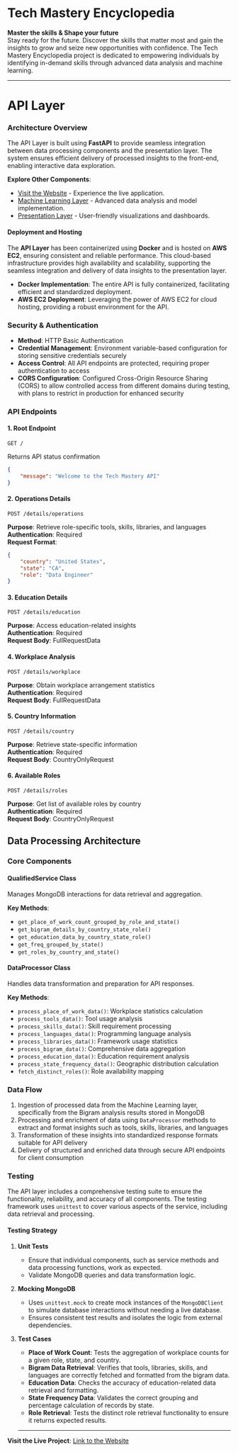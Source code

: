 # Tech Mastery Encyclopedia

**Master the skills & Shape your future**  
Stay ready for the future. Discover the skills that matter most and gain the insights to grow and seize new opportunities with confidence. The Tech Mastery Encyclopedia project is dedicated to empowering individuals by identifying in-demand skills through advanced data analysis and machine learning.

---

# API Layer

### Architecture Overview
The API Layer is built using **FastAPI** to provide seamless integration between data processing components and the presentation layer. The system ensures efficient delivery of processed insights to the front-end, enabling interactive data exploration.

**Explore Other Components**:
- [Visit the Website](https://techmasteryencyclopedia.com/) - Experience the live application.
- [Machine Learning Layer](https://github.com/niharik22/TechMasteryEncyclopedia-MachineLearning-Layer) - Advanced data analysis and model implementation.
- [Presentation Layer](https://github.com/niharik22/TechMasteryEncyclopedia-Presentation-Layer) - User-friendly visualizations and dashboards.


#### Deployment and Hosting

The **API Layer** has been containerized using **Docker** and is hosted on **AWS EC2**, ensuring consistent and reliable performance. This cloud-based infrastructure provides high availability and scalability, supporting the seamless integration and delivery of data insights to the presentation layer.

- **Docker Implementation**: The entire API is fully containerized, facilitating efficient and standardized deployment.
- **AWS EC2 Deployment**: Leveraging the power of AWS EC2 for cloud hosting, providing a robust environment for the API.


### Security & Authentication
- **Method**: HTTP Basic Authentication
- **Credential Management**: Environment variable-based configuration for storing sensitive credentials securely
- **Access Control**: All API endpoints are protected, requiring proper authentication to access
- **CORS Configuration**: Configured Cross-Origin Resource Sharing (CORS) to allow controlled access from different domains during testing, with plans to restrict in production for enhanced security


### API Endpoints

#### 1. Root Endpoint
```
GET /
```
Returns API status confirmation
```json
{
    "message": "Welcome to the Tech Mastery API"
}
```

#### 2. Operations Details
```
POST /details/operations
```
**Purpose**: Retrieve role-specific tools, skills, libraries, and languages  
**Authentication**: Required  
**Request Format**:
```json
{
    "country": "United States",
    "state": "CA",
    "role": "Data Engineer"
}
```

#### 3. Education Details
```
POST /details/education
```
**Purpose**: Access education-related insights  
**Authentication**: Required  
**Request Body**: FullRequestData

#### 4. Workplace Analysis
```
POST /details/workplace
```
**Purpose**: Obtain workplace arrangement statistics  
**Authentication**: Required  
**Request Body**: FullRequestData

#### 5. Country Information
```
POST /details/country
```
**Purpose**: Retrieve state-specific information  
**Authentication**: Required  
**Request Body**: CountryOnlyRequest

#### 6. Available Roles
```
POST /details/roles
```
**Purpose**: Get list of available roles by country  
**Authentication**: Required  
**Request Body**: CountryOnlyRequest

## Data Processing Architecture

### Core Components

#### QualifiedService Class
Manages MongoDB interactions for data retrieval and aggregation.

**Key Methods**:
- `get_place_of_work_count_grouped_by_role_and_state()`
- `get_bigram_details_by_country_state_role()`
- `get_education_data_by_country_state_role()`
- `get_freq_grouped_by_state()`
- `get_roles_by_country_and_state()`

#### DataProcessor Class
Handles data transformation and preparation for API responses.

**Key Methods**:
- `process_place_of_work_data()`: Workplace statistics calculation
- `process_tools_data()`: Tool usage analysis
- `process_skills_data()`: Skill requirement processing
- `process_languages_data()`: Programming language analysis
- `process_libraries_data()`: Framework usage statistics
- `process_bigram_data()`: Comprehensive data aggregation
- `process_education_data()`: Education requirement analysis
- `process_state_frequency_data()`: Geographic distribution calculation
- `fetch_distinct_roles()`: Role availability mapping

### Data Flow
1. Ingestion of processed data from the Machine Learning layer, specifically from the Bigram analysis results stored in MongoDB
2. Processing and enrichment of data using `DataProcessor` methods to extract and format insights such as tools, skills, libraries, and languages
3. Transformation of these insights into standardized response formats suitable for API delivery
4. Delivery of structured and enriched data through secure API endpoints for client consumption

### Testing 

The API layer includes a comprehensive testing suite to ensure the functionality, reliability, and accuracy of all components. The testing framework uses `unittest` to cover various aspects of the service, including data retrieval and processing.

#### Testing Strategy

1. **Unit Tests**
   - Ensure that individual components, such as service methods and data processing functions, work as expected.
   - Validate MongoDB queries and data transformation logic.

2. **Mocking MongoDB**
   - Uses `unittest.mock` to create mock instances of the `MongoDBClient` to simulate database interactions without needing a live database.
   - Ensures consistent test results and isolates the logic from external dependencies.

3. **Test Cases**
   - **Place of Work Count**: Tests the aggregation of workplace counts for a given role, state, and country.
   - **Bigram Data Retrieval**: Verifies that tools, libraries, skills, and languages are correctly fetched and formatted from the bigram data.
   - **Education Data**: Checks the accuracy of education-related data retrieval and formatting.
   - **State Frequency Data**: Validates the correct grouping and percentage calculation of records by state.
   - **Role Retrieval**: Tests the distinct role retrieval functionality to ensure it returns expected results.
   
   ---


**Visit the Live Project**: [Link to the Website](https://techmasteryencyclopedia.com/)
